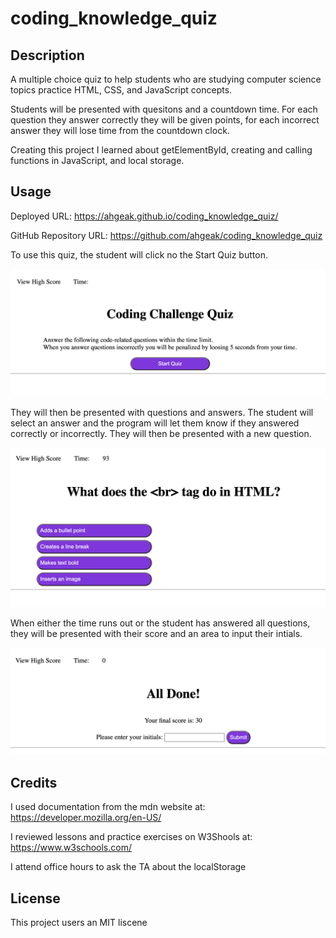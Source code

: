 # coding_knowledge_quiz

## Description

A multiple choice quiz to help students who are studying computer science topics practice HTML, CSS, and JavaScript concepts.

Students will be presented with quesitons and a countdown time. For each question they answer correctly they will be given points, for each incorrect answer they will lose time from the countdown clock.

Creating this project I learned about getElementById, creating and calling functions in JavaScript, and local storage.

## Usage

Deployed URL: https://ahgeak.github.io/coding_knowledge_quiz/ 

GitHub Repository URL: https://github.com/ahgeak/coding_knowledge_quiz 

To use this quiz, the student will click no the Start Quiz button.

![Start](./assets/images/Start_Screen.png)

They will then be presented with questions and answers. The student will select an answer and the program will let them know if they answered correctly or incorrectly. They will then be presented with a new question.

![QuestionScreen](./assets/images/Question_Screen.png)

When either the time runs out or the student has answered all questions, they will be presented with their score and an area to input their intials.

![EnterIntialsScreen](./assets/images/Enter_Initials.png)

## Credits

I used documentation from the mdn website at: https://developer.mozilla.org/en-US/

I reviewed lessons and practice exercises on W3Shools at: https://www.w3schools.com/

I attend office hours to ask the TA about the localStorage

## License

This project users an MIT liscene
